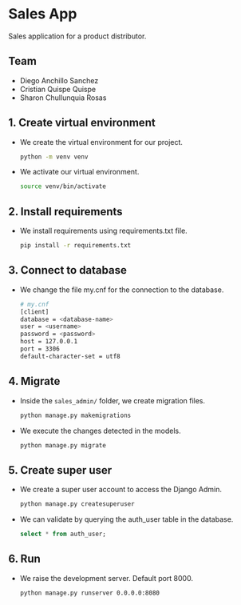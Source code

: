 # Sales App 

Sales application for a product distributor.

## Team

- Diego Anchillo Sanchez
- Cristian Quispe Quispe
- Sharon Chullunquia Rosas

## 1. Create virtual environment

* We create the virtual environment for our project.

  ```bash 
  python -m venv venv
  ````
* We activate our virtual environment.

  ```bash
  source venv/bin/activate
  ````
## 2. Install requirements

* We install requirements using requirements.txt file.

  ```bash
  pip install -r requirements.txt
  ````

## 3. Connect to database

* We change the file my.cnf for the connection to the database.

  ```bash
  # my.cnf
  [client]
  database = <database-name>
  user = <username>
  password = <password>
  host = 127.0.0.1
  port = 3306
  default-character-set = utf8
  ````
## 4. Migrate

* Inside the `sales_admin/` folder, we create migration files.

  ```bash
  python manage.py makemigrations
  ````
* We execute the changes detected in the models.

  ```bash
  python manage.py migrate
  ````
## 5. Create super user

* We create a super user account to access the Django Admin.

   ```bash
   python manage.py createsuperuser
   ````
* We can validate by querying the auth_user table in the database.

  ```sql
  select * from auth_user;
  ````
## 6. Run

* We raise the development server. Default port 8000.

  ```bash
  python manage.py runserver 0.0.0.0:8080
  ````
